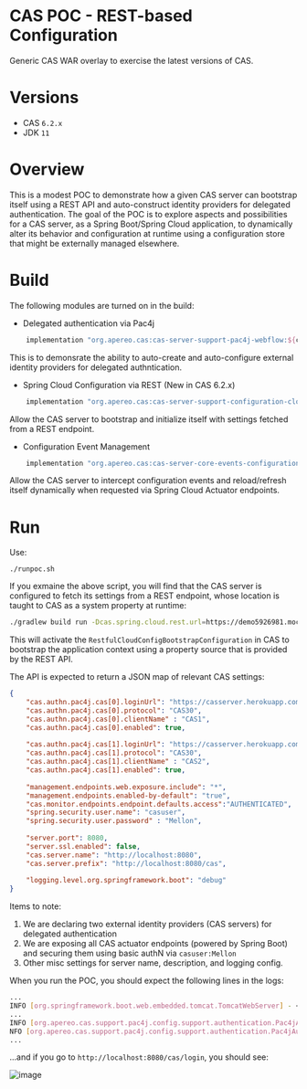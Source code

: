 CAS POC - REST-based Configuration
=======================

Generic CAS WAR overlay to exercise the latest versions of CAS.

# Versions

- CAS `6.2.x`
- JDK `11`

# Overview

This is a modest POC to demonstrate how a given CAS server can bootstrap itself using a REST API
and auto-construct identity providers for delegated authentication. The goal of the POC is to explore aspects and possibilities
for a CAS server, as a Spring Boot/Spring Cloud application, to dynamically alter its behavior and configuration at runtime
using a configuration store that might be externally managed elsewhere.

# Build

The following modules are turned on in the build:

- Delegated authentication via Pac4j

```groovy
    implementation "org.apereo.cas:cas-server-support-pac4j-webflow:${casServerVersion}"
```

This is to demonsrate the ability to auto-create and auto-configure external identity providers for delegated authntication.

- Spring Cloud Configuration via REST (New in CAS 6.2.x)

```groovy
    implementation "org.apereo.cas:cas-server-support-configuration-cloud-rest:${casServerVersion}"
```

Allow the CAS server to bootstrap and initialize itself with settings fetched from a REST endpoint.

- Configuration Event Management

```groovy
    implementation "org.apereo.cas:cas-server-core-events-configuration:${casServerVersion}"
```

Allow the CAS server to intercept configuration events and reload/refresh itself dynamically when requested via Spring Cloud Actuator endpoints.

# Run

Use:

```
./runpoc.sh
```

If you exmaine the above script, you will find that the CAS server is configured to fetch its settings from a REST endpoint, whose location is taught to CAS as a system property at runtime:

```bash
./gradlew build run -Dcas.spring.cloud.rest.url=https://demo5926981.mockable.io/casproperties
```

This will activate the `RestfulCloudConfigBootstrapConfiguration` in CAS to bootstrap the application context using a property source that is provided by the REST API. 

The API is expected to return a JSON map of relevant CAS settings:

```json
{
    "cas.authn.pac4j.cas[0].loginUrl": "https://casserver.herokuapp.com/cas/login",
    "cas.authn.pac4j.cas[0].protocol": "CAS30",
    "cas.authn.pac4j.cas[0].clientName" : "CAS1",
    "cas.authn.pac4j.cas[0].enabled": true,    
    
    "cas.authn.pac4j.cas[1].loginUrl": "https://casserver.herokuapp.com/cas/login",
    "cas.authn.pac4j.cas[1].protocol": "CAS30",
    "cas.authn.pac4j.cas[1].clientName" : "CAS2",
    "cas.authn.pac4j.cas[1].enabled": true,
    
    "management.endpoints.web.exposure.include": "*",
    "management.endpoints.enabled-by-default": "true",
    "cas.monitor.endpoints.endpoint.defaults.access":"AUTHENTICATED",
    "spring.security.user.name": "casuser",
    "spring.security.user.password" : "Mellon",
    
    "server.port": 8080,
    "server.ssl.enabled": false,
    "cas.server.name": "http://localhost:8080",
    "cas.server.prefix": "http://localhost:8080/cas",
    
    "logging.level.org.springframework.boot": "debug"
}
```

Items to note:

1. We are declaring two external identity providers (CAS servers) for delegated authentication
2. We are exposing all CAS actuator endpoints (powered by Spring Boot) and securing them using basic authN via `casuser:Mellon`
3. Other misc settings for server name, description, and logging config.

When you run the POC, you should expect the following lines in the logs:

```bash
...
INFO [org.springframework.boot.web.embedded.tomcat.TomcatWebServer] - <Tomcat initialized with port(s): 8080 (http)>
...
INFO [org.apereo.cas.support.pac4j.config.support.authentication.Pac4jAuthenticationEventExecutionPlanConfiguration] - <Located and prepared [2] delegated authentication client(s)>
NFO [org.apereo.cas.support.pac4j.config.support.authentication.Pac4jAuthenticationEventExecutionPlanConfiguration] - <Registering delegated authentication clients...>
...
```

...and if you go to `http://localhost:8080/cas/login`, you should see:

![image](https://user-images.githubusercontent.com/1205228/74315845-c772af00-4d91-11ea-9de4-34fb222581fd.png)